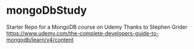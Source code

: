 # mongoDbStudy

Starter Repo for a MongoDB course on Udemy 
Thanks to Stephen Grider https://www.udemy.com/the-complete-developers-guide-to-mongodb/learn/v4/content
